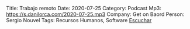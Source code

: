 Title: Trabajo remoto
Date: 2020-07-25
Category: Podcast
Mp3: https://s.danilorca.com/2020-07-25.mp3
Company: Get on Baord
Person: Sergio Nouvel
Tags: Recursos Humanos, Software
<a href="https://s.danilorca.com/2020-07-25.mp3" type="audio/mpeg">
Escuchar
</a>

